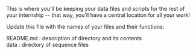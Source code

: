 This is where you'll be keeping your data files and scripts for the rest of your internship -- that way, you'll have a central location for all your work! 

Update this file with the names of your files and their functions:

README.md : description of directory and its contents <br />
data : directory of sequence files <br />
